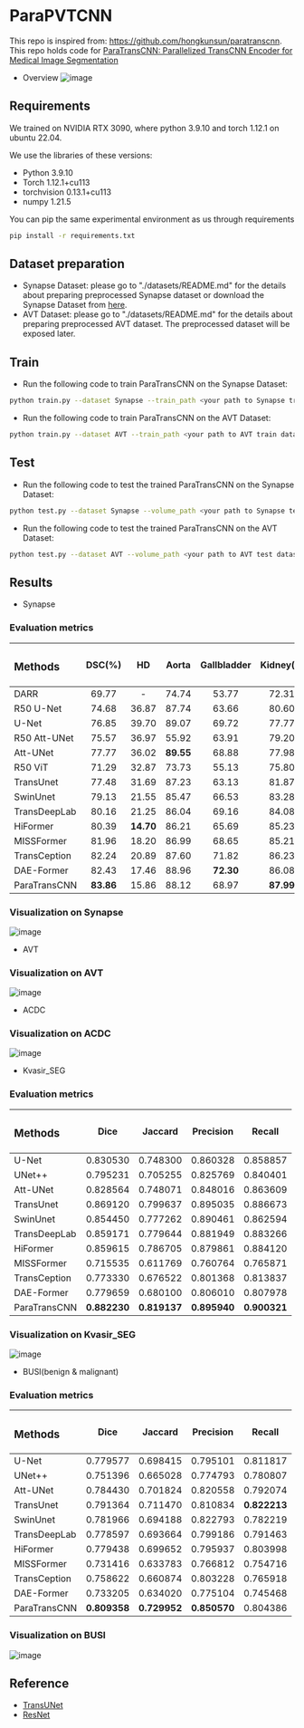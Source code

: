 # ParaPVTCNN
This repo is inspired from: https://github.com/hongkunsun/paratranscnn. This repo holds code for [ParaTransCNN: Parallelized TransCNN Encoder for Medical Image Segmentation](https://arxiv.org/abs/2401.15307)
* Overview
![image](/assets/ParaTransCNN.png)

## Requirements
We trained on NVIDIA RTX 3090, where python 3.9.10 and torch 1.12.1 on ubuntu 22.04.

We use the libraries of these versions:
* Python 3.9.10
* Torch 1.12.1+cu113
* torchvision 0.13.1+cu113
* numpy 1.21.5

You can pip the same experimental environment as us through requirements
```bash
pip install -r requirements.txt
```

## Dataset preparation
* Synapse Dataset: please go to "./datasets/README.md" for the details about preparing preprocessed Synapse dataset or download the Synapse Dataset from [here](https://drive.google.com/drive/folders/1ACJEoTp-uqfFJ73qS3eUObQh52nGuzCd?usp=sharing).
* AVT Dataset: please go to "./datasets/README.md" for the details about preparing preprocessed AVT dataset. The preprocessed dataset will be exposed later.

## Train
* Run the following code to train ParaTransCNN on the Synapse Dataset:
```bash
python train.py --dataset Synapse --train_path <your path to Synapse train dataset> --model_name ParaTransCNN --max_epochs 150 --batch_size 4 --base_lr 0.01 
```
* Run the following code to train ParaTransCNN on the AVT Dataset:
```bash
python train.py --dataset AVT --train_path <your path to AVT train dataset> --model_name ParaTransCNN --max_epochs 150 --batch_size 4 --base_lr 0.01 
```
## Test
* Run the following code to test the trained ParaTransCNN on the Synapse Dataset:
```bash
python test.py --dataset Synapse --volume_path <your path to Synapse test dataset> --model_name ParaTransCNN --max_epochs 150 --batch_size 4 --base_lr 0.01 
```
* Run the following code to test the trained ParaTransCNN on the AVT Dataset:
```bash
python test.py --dataset AVT --volume_path <your path to AVT test dataset> --model_name ParaTransCNN --max_epochs 150 --batch_size 4 --base_lr 0.01 
```
## Results
* Synapse
### Evaluation metrics

| <h3 align="left">**Methods** </h3> | <p>DSC(%)</p> | <p>HD</p> | <p>Aorta</p> | <p>Gallbladder</p> | <p>Kidney(L)</p> | <p>Kidney(R)</p> | <p>Liver</p> | <p>Pancreas</p> | <p>Spleen</p> | <p>Stomach</p> |
| ---------------------------------- |:----------:|:---------:|:------------:|:------------------:|:----------------:|:----------------:|:------------:|:---------------:|:-------------:|:--------------:|
| DARR                               | 69.77      | -         | 74.74        | 53.77              | 72.31            | 73.24            | 94.08        | 54.18           | 89.90         | 45.96          |
| R50 U-Net                          | 74.68      | 36.87     | 87.74        | 63.66              | 80.60            | 78.19            | 93.74        | 56.90           | 85.87         | 74.16          |
| U-Net                              | 76.85      | 39.70     | 89.07        | 69.72              | 77.77            | 68.60            | 93.43        | 53.98           | 86.67         | 75.58          |
| R50 Att-UNet                       | 75.57      | 36.97     | 55.92        | 63.91              | 79.20            | 72.71            | 93.56        | 49.37           | 87.19         | 74.95          |
| Att-UNet                           | 77.77      | 36.02     | **89.55**    | 68.88              | 77.98            | 71.11            | 93.57        | 58.04           | 87.30         | 75.75          |
| R50 ViT                            | 71.29      | 32.87     | 73.73        | 55.13              | 75.80            | 72.20            | 91.51        | 45.99           | 81.99         | 73.95          |
| TransUnet                          | 77.48      | 31.69     | 87.23        | 63.13              | 81.87            | 77.02            | 94.08        | 55.86           | 85.08         | 75.62          |
| SwinUnet                           | 79.13      | 21.55     | 85.47        | 66.53              | 83.28            | 79.61            | 94.29        | 56.58           | 90.66         | 76.60          |
| TransDeepLab                       | 80.16      | 21.25     | 86.04        | 69.16              | 84.08            | 79.88            | 93.53        | 61.19           | 89.00         | 78.40          |
| HiFormer                           | 80.39      | **14.70** | 86.21        | 65.69              | 85.23            | 79.77            | 94.61        | 59.52           | 90.99         | 81.08          |
| MISSFormer                         | 81.96      | 18.20     | 86.99        | 68.65              | 85.21            | 82.00            | 94.41        | 65.67           | 91.92         | 80.81          |
| TransCeption                       | 82.24      | 20.89     | 87.60        | 71.82              | 86.23            | 80.29            | **95.01**    | 65.27           | 91.68         | 80.02          |
| DAE-Former                         | 82.43      | 17.46     | 88.96        | **72.30**          | 86.08            | 80.88            | 94.98        | 65.12           | 91.94         | 79.19          |
| ParaTransCNN                              | **83.86**  | 15.86     | 88.12        | 68.97              | **87.99**        | **83.84**        | **95.01**    | **69.79**     |**92.71**      | **84.43**  |

### Visualization on Synapse
![image](assets/BTCV.png)

* AVT
### Visualization on AVT
![image](assets/AVT.png)

* ACDC
### Visualization on ACDC
![image](assets/ACDC.png)

* Kvasir_SEG
### Evaluation metrics

| <h3 align="left">**Methods** </h3> | <p>Dice</p> | <p>Jaccard</p> | <p>Precision</p> | <p>Recall </p> | 
| ---------------------------------- |:----------:|:---------:|:------------:|:------------------:|
| U-Net                              | 0.830530      | 0.748300     | 0.860328       | 0.858857              | 
| UNet++                             | 0.795231      | 0.705255     | 0.825769       | 0.840401              | 
| Att-UNet                           | 0.828564      | 0.748071     | 0.848016       | 0.863609              | 
| TransUnet                          | 0.869120      | 0.799637     | 0.895035       | 0.886673              |
| SwinUnet                           | 0.854450      | 0.777262     | 0.890461       | 0.862594              |
| TransDeepLab                       | 0.859171      | 0.779644     | 0.881949       | 0.883266              |
| HiFormer                           | 0.859615      | 0.786705     | 0.879861       | 0.884120              |
| MISSFormer                         | 0.715535      | 0.611769     | 0.760764       | 0.765871              | 
| TransCeption                       | 0.773330      | 0.676522     | 0.801368       | 0.813837              |
| DAE-Former                         | 0.779659      | 0.680100     | 0.806010       | 0.807978              |
| ParaTransCNN                       | **0.882230**  | **0.819137**     | **0.895940**       | **0.900321**  |

### Visualization on Kvasir_SEG
![image](assets/Kvasir_SEG.png)

* BUSI(benign & malignant)
### Evaluation metrics

| <h3 align="left">**Methods** </h3> | <p>Dice</p> | <p>Jaccard</p> | <p>Precision</p> | <p>Recall </p> | 
| ---------------------------------- |:----------:|:---------:|:------------:|:------------------:|
| U-Net                              | 0.779577      | 0.698415     | 0.795101       | 0.811817              | 
| UNet++                             | 0.751396      | 0.665028     | 0.774793       | 0.780807              | 
| Att-UNet                           | 0.784430      | 0.701824     | 0.820558       | 0.792074              | 
| TransUnet                          | 0.791364      | 0.711470     | 0.810834       | **0.822213**              |
| SwinUnet                           | 0.781966      | 0.694188     | 0.822793       | 0.782219              |
| TransDeepLab                       | 0.778597      | 0.693664     | 0.799186       | 0.791463              |
| HiFormer                           | 0.779438      | 0.699652     | 0.795937       | 0.803998              |
| MISSFormer                         | 0.731416      | 0.633783     | 0.766812       | 0.754716              | 
| TransCeption                       | 0.758622      | 0.660874     | 0.803228       | 0.765918              |
| DAE-Former                         | 0.733205      | 0.634020     | 0.775104       | 0.745468              |
| ParaTransCNN                       | **0.809358**  | **0.729952**     | **0.850570**       | 0.804386  |

### Visualization on BUSI
![image](assets/BUSI.png)

## Reference
* [TransUNet](https://arxiv.org/abs/2102.04306)
* [ResNet](https://arxiv.org/abs/1512.03385)
